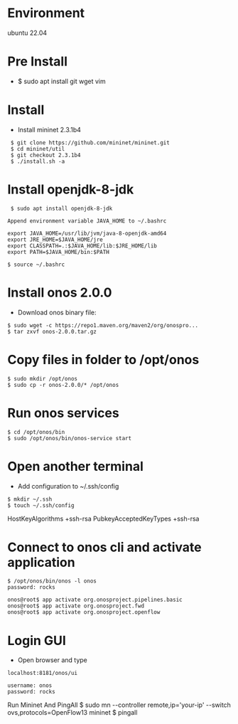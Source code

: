 # Environment
ubuntu 22.04

# Pre Install
- $ sudo apt install git wget vim

# Install
- Install mininet 2.3.1b4
```
 $ git clone https://github.com/mininet/mininet.git
 $ cd mininet/util
 $ git checkout 2.3.1b4
 $ ./install.sh -a
```

# Install openjdk-8-jdk
```
 $ sudo apt install openjdk-8-jdk
```
  
```
Append environment variable JAVA_HOME to ~/.bashrc
```

```
export JAVA_HOME=/usr/lib/jvm/java-8-openjdk-amd64
export JRE_HOME=$JAVA_HOME/jre
export CLASSPATH=.:$JAVA_HOME/lib:$JRE_HOME/lib
export PATH=$JAVA_HOME/bin:$PATH
```

```
$ source ~/.bashrc
```

# Install onos 2.0.0
- Download onos binary file:
```
$ sudo wget -c https://repo1.maven.org/maven2/org/onospro...
$ tar zxvf onos-2.0.0.tar.gz
```

# Copy files in folder to /opt/onos
```
$ sudo mkdir /opt/onos 
$ sudo cp -r onos-2.0.0/* /opt/onos
```

# Run onos services 
```
$ cd /opt/onos/bin
$ sudo /opt/onos/bin/onos-service start
```

# Open another terminal
- Add configuration to ~/.ssh/config
```
$ mkdir ~/.ssh
$ touch ~/.ssh/config
```

HostKeyAlgorithms +ssh-rsa
PubkeyAcceptedKeyTypes +ssh-rsa

# Connect to onos cli and activate application
```
$ /opt/onos/bin/onos -l onos
password: rocks
```

```
onos@root$ app activate org.onosproject.pipelines.basic
onos@root$ app activate org.onosproject.fwd
onos@root$ app activate org.onosproject.openflow
```

# Login GUI
- Open browser and type
```
localhost:8181/onos/ui
```

```
username: onos
password: rocks
```

Run Mininet And PingAll
$ sudo mn --controller remote,ip='your-ip' --switch ovs,protocols=OpenFlow13
mininet $ pingall
